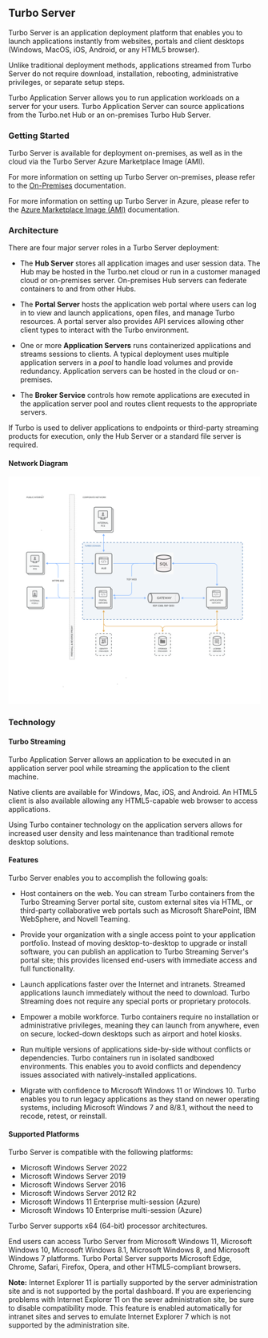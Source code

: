 ## Turbo Server

Turbo Server is an application deployment platform that enables you to launch applications instantly from websites, portals and client desktops (Windows, MacOS, iOS, Android, or any HTML5 browser).

Unlike traditional deployment methods, applications streamed from Turbo Server do not require download, installation, rebooting, administrative privileges, or separate setup steps.

Turbo Application Server allows you to run application workloads on a server for your users. Turbo Application Server can source applications from the Turbo.net Hub or an on-premises Turbo Hub Server.

### Getting Started

Turbo Server is available for deployment on-premises, as well as in the cloud via the Turbo Server Azure Marketplace Image (AMI).

For more information on setting up Turbo Server on-premises, please refer to the [On-Premises](/server/setup-and-deployment/deploying-on-premises) documentation.

For more information on setting up Turbo Server in Azure, please refer to the [Azure Marketplace Image (AMI)](/server/setup-and-deployment/deploying-to-azure) documentation.

### Architecture

There are four major server roles in a Turbo Server deployment:

- The **Hub Server** stores all application images and user session data. The Hub may be hosted in the Turbo.net cloud or run in a customer managed cloud or on-premises server. On-premises Hub servers can federate containers to and from other Hubs.

- The **Portal Server** hosts the application web portal where users can log in to view and launch applications, open files, and manage Turbo resources. A portal server also provides API services allowing other client types to interact with the Turbo environment.

- One or more **Application Servers** runs containerized applications and streams sessions to clients. A typical deployment uses multiple application servers in a _pool_ to handle load volumes and provide redundancy. Application servers can be hosted in the cloud or on-premises.

- The **Broker Service** controls how remote applications are executed in the application server pool and routes client requests to the appropriate servers.

If Turbo is used to deliver applications to endpoints or third-party streaming products for execution, only the Hub Server or a standard file server is required.

#### Network Diagram

![Turbo Network Diagram (Basic)](../images/Turbo_Network_Diagram__Basic_.png)

### Technology

#### Turbo Streaming

Turbo Application Server allows an application to be executed in an application server pool while streaming the application to the client machine.

Native clients are available for Windows, Mac, iOS, and Android. An HTML5 client is also available allowing any HTML5-capable web browser to access applications.

Using Turbo container technology on the application servers allows for increased user density and less maintenance than traditional remote desktop solutions.

#### Features

Turbo Server enables you to accomplish the following goals:

- Host containers on the web. You can stream Turbo containers from the Turbo Streaming Server portal site, custom external sites via HTML, or third-party collaborative web portals such as Microsoft SharePoint, IBM WebSphere, and Novell Teaming.

- Provide your organization with a single access point to your application portfolio. Instead of moving desktop-to-desktop to upgrade or install software, you can publish an application to Turbo Streaming Server's portal site; this provides licensed end-users with immediate access and full functionality.

- Launch applications faster over the Internet and intranets. Streamed applications launch immediately without the need to download. Turbo Streaming does not require any special ports or proprietary protocols.

- Empower a mobile workforce. Turbo containers require no installation or administrative privileges, meaning they can launch from anywhere, even on secure, locked-down desktops such as airport and hotel kiosks.

- Run multiple versions of applications side-by-side without conflicts or dependencies. Turbo containers run in isolated sandboxed environments. This enables you to avoid conflicts and dependency issues associated with natively-installed applications.

- Migrate with confidence to Microsoft Windows 11 or Windows 10. Turbo enables you to run legacy applications as they stand on newer operating systems, including Microsoft Windows 7 and 8/8.1, without the need to recode, retest, or reinstall.

#### Supported Platforms

Turbo Server is compatible with the following platforms:

- Microsoft Windows Server 2022
- Microsoft Windows Server 2019
- Microsoft Windows Server 2016
- Microsoft Windows Server 2012 R2
- Microsoft Windows 11 Enterprise multi-session (Azure)
- Microsoft Windows 10 Enterprise multi-session (Azure)

Turbo Server supports x64 (64-bit) processor architectures.

End users can access Turbo Server from Microsoft Windows 11, Microsoft Windows 10, Microsoft Windows 8.1, Microsoft Windows 8, and Microsoft Windows 7 platforms. Turbo Portal Server supports Microsoft Edge, Chrome, Safari, Firefox, Opera, and other HTML5-compliant browsers.

**Note:** Internet Explorer 11 is partially supported by the server administration site and is not supported by the portal dashboard. If you are experiencing problems with Internet Explorer 11 on the sever administration site, be sure to disable compatibility mode. This feature is enabled automatically for intranet sites and serves to emulate Internet Explorer 7 which is not supported by the administration site.
